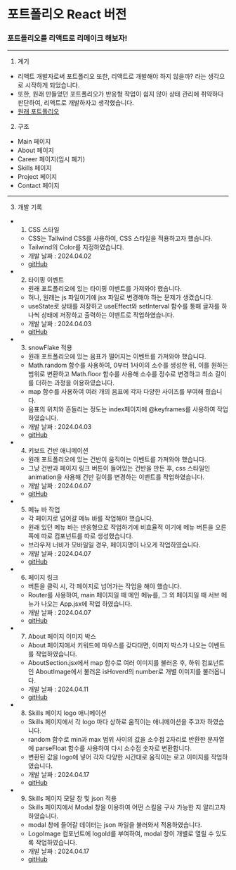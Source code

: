 # 포트폴리오 React 버전

### 포트폴리오를 리액트로 리메이크 해보자!

---

1. 계기

- 리액트 개발자로써 포트폴리오 또한, 리액트로 개발해야 하지 않을까? 라는 생각으로 시작하게 되었습니다.
- 또한, 원래 만들었던 포트폴리오가 반응형 작업이 쉽지 않아 상태 관리에 취약하다 판단하여, 리액트로 개발하자고 생각했습니다.
- [원래 포트폴리오](https://newbean0312.github.io/portfolio/index.html)

2. 구조

- Main 페이지
- About 페이지
- Career 페이지(임시 폐기)
- Skills 페이지
- Project 페이지
- Contact 페이지

---

3. 개발 기록

- 1. CSS 스타일

  - CSS는 Tailwind CSS를 사용하여, CSS 스타일을 적용하고자 했습니다.
  - Tailwind의 Color를 지정하였습니다.
  - 개발 날짜 : 2024.04.02
  - [gitHub](https://github.com/NewBean0312/portfolio-v2/commit/35ffc45)

- 2. 타이핑 이벤트

  - 원래 포트폴리오에 있는 타이핑 이벤트를 가져와야 했습니다.
  - 허나, 원래는 js 파일이기에 jsx 파일로 변경해야 하는 문제가 생겼습니다.
  - useState로 상태를 저장하고 useEffect와 setInterval 함수를 통해 글자를 하나씩 상태에 저장하고 출력하는 이벤트로 작업하였습니다.
  - 개발 날짜 : 2024.04.03
  - [gitHub](https://github.com/NewBean0312/portfolio-v2/commit/24a9f9c)

- 3. snowFlake 적용

  - 원래 포트폴리오에 있는 음표가 떨어지는 이벤트를 가져와야 했습니다.
  - Math.random 함수를 사용하여, 0부터 1사이의 소수를 생성한 뒤, 이를 원하는 범위로 변환하고 Math.floor 함수를 사용해 소수를 정수로 변경하고 최소 길이를 더하는 과정을 이용하였습니다.
  - map 함수를 사용하여 여러 개의 음표에 각자 다양한 사이즈를 부여해 줬습니다.
  - 음표의 위치와 흔들리는 정도는 index페이지에 @keyframes를 사용하여 작업하였습니다.
  - 개발 날짜 : 2024.04.03
  - [gitHub](https://github.com/NewBean0312/portfolio-v2/commit/24a9f9c)

- 4. 키보드 건반 애니메이션

  - 원래 포트폴리오에 있는 건반이 움직이는 이벤트를 가져와야 했습니다.
  - 그냥 건반과 페이지 링크 버튼이 들어있는 건반을 만든 후, css 스타일인 animation을 사용해 건반 길이를 변경하는 이벤트를 작업하였습니다.
  - 개발 날짜 : 2024.04.07
  - [gitHub](https://github.com/NewBean0312/portfolio-v2/commit/923e35d)

- 5. 메뉴 바 작업

  - 각 페이지로 넘어갈 메뉴 바를 작업해야 했습니다.
  - 원래 있던 메뉴 바는 반응형으로 작업하기에 비효율적 이기에 메뉴 버튼을 오른쪽에 따로 컴포넌트를 따로 생성했습니다.
  - 브라우저 너비가 모바일일 경우, 페이지명이 나오게 작업하였습니다.
  - 개발 날짜 : 2024.04.07
  - [gitHub](https://github.com/NewBean0312/portfolio-v2/commit/4399bd6)

- 6.  페이지 링크

  - 버튼을 클릭 시, 각 페이지로 넘어가는 작업을 해야 했습니다.
  - Router를 사용하여, main 페이지일 때 메인 메뉴를, 그 외 페이지일 때 서브 메뉴가 나오는 App.jsx에 작업 하였습니다.
  - 개발 날짜 : 2024.04.07
  - [gitHub](https://github.com/NewBean0312/portfolio-v2/commit/4399bd6)

- 7. About 페이지 이미지 박스

  - About 페이지에서 키워드에 마우스를 갖다대면, 이미지 박스가 나오는 이벤트를 작업하였습니다.
  - AboutSection.jsx에서 map 함수로 여러 이미지를 불러온 후, 하위 컴포넌트인 AboutImage에서 불러온 isHoverd의 number로 개별 이미지를 불러옵니다.
  - 개발 날짜 : 2024.04.11
  - [gitHub](https://github.com/NewBean0312/portfolio-v2/commit/5056304)

- 8. Skills 페이지 logo 애니메이션

  - Skills 페이지에서 각 logo 마다 상하로 움직이는 애니메이션을 주고자 하였습니다.
  - random 함수로 min과 max 범위 사이의 값을 소수점 2자리로 반환한 문자열에 parseFloat 함수를 사용하여 다시 소수점 숫자로 변환합니다.
  - 변환된 값을 logo에 넣어 각자 다양한 시간대로 움직이는 로고 이미지를 작업하였습니다.
  - 개발 날짜 : 2024.04.17
  - [gitHub](https://github.com/NewBean0312/portfolio-v2/commit/53955e4e)

- 9. Skills 페이지 모달 창 및 json 적용

  - Skills 페이지에서 Modal 창을 이용하여 어떤 스킬을 구사 가능한 지 알리고자 하였습니다.
  - modal 창에 들어갈 데이터는 json 파일을 불러와서 적용하였습니다.
  - LogoImage 컴포넌트에 logoId를 부여하여, modal 창이 개별로 열릴 수 있도록 작업하였습니다.
  - 개발 날짜 : 2024.04.17
  - [gitHub](https://github.com/NewBean0312/portfolio-v2/commit/53955e4e)
